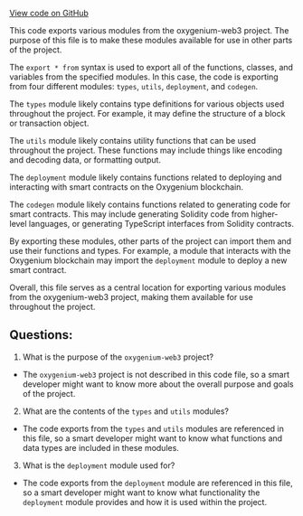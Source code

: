 [View code on GitHub](https://github.com/oxygenium/oxygenium-web3/packages/cli/src/index.ts)

This code exports various modules from the oxygenium-web3 project. The purpose of this file is to make these modules available for use in other parts of the project. 

The `export * from` syntax is used to export all of the functions, classes, and variables from the specified modules. In this case, the code is exporting from four different modules: `types`, `utils`, `deployment`, and `codegen`. 

The `types` module likely contains type definitions for various objects used throughout the project. For example, it may define the structure of a block or transaction object. 

The `utils` module likely contains utility functions that can be used throughout the project. These functions may include things like encoding and decoding data, or formatting output. 

The `deployment` module likely contains functions related to deploying and interacting with smart contracts on the Oxygenium blockchain. 

The `codegen` module likely contains functions related to generating code for smart contracts. This may include generating Solidity code from higher-level languages, or generating TypeScript interfaces from Solidity contracts. 

By exporting these modules, other parts of the project can import them and use their functions and types. For example, a module that interacts with the Oxygenium blockchain may import the `deployment` module to deploy a new smart contract. 

Overall, this file serves as a central location for exporting various modules from the oxygenium-web3 project, making them available for use throughout the project.
## Questions: 
 1. What is the purpose of the `oxygenium-web3` project?
- The `oxygenium-web3` project is not described in this code file, so a smart developer might want to know more about the overall purpose and goals of the project.

2. What are the contents of the `types` and `utils` modules?
- The code exports from the `types` and `utils` modules are referenced in this file, so a smart developer might want to know what functions and data types are included in these modules.

3. What is the `deployment` module used for?
- The code exports from the `deployment` module are referenced in this file, so a smart developer might want to know what functionality the `deployment` module provides and how it is used within the project.
